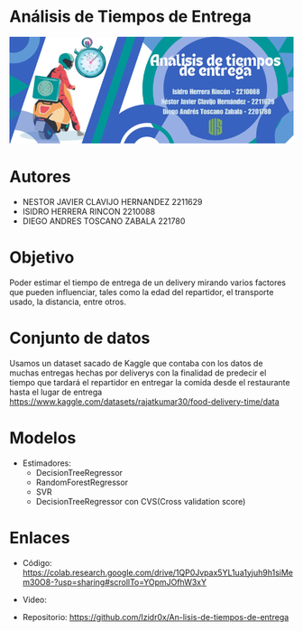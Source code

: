 # Análisis de Tiempos de Entrega

![Banner del Proyecto](/Banner%20Proyecto%20IA.png)

# Autores

* NESTOR JAVIER CLAVIJO HERNANDEZ 2211629
* ISIDRO HERRERA RINCON 2210088
* DIEGO ANDRES TOSCANO ZABALA 221780

# Objetivo

Poder estimar el tiempo de entrega de un delivery mirando varios factores que pueden influenciar, tales como la edad del repartidor, el transporte usado, la distancia, entre otros.

# Conjunto de datos

Usamos un dataset sacado de Kaggle que contaba con los datos de muchas entregas hechas por deliverys con la finalidad de predecir el tiempo que tardará el repartidor en entregar la comida desde el restaurante hasta el lugar de entrega  https://www.kaggle.com/datasets/rajatkumar30/food-delivery-time/data

# Modelos

- Estimadores:
  * DecisionTreeRegressor
  * RandomForestRegressor
  * SVR
  * DecisionTreeRegressor con CVS(Cross validation score)


# Enlaces

* Código: https://colab.research.google.com/drive/1QP0Jvpax5YL1ua1yjuh9h1siMem30O8-?usp=sharing#scrollTo=YOpmJOfhW3xY

* Video: 

* Repositorio: https://github.com/Izidr0x/An-lisis-de-tiempos-de-entrega

